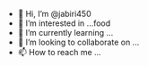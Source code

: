 - 👋 Hi, I’m @jabiri450
- 👀 I’m interested in ...food
- 🌱 I’m currently learning ...
- 💞️ I’m looking to collaborate on ...
- 📫 How to reach me ...

<!---
jabiri450/jabiri450 is a ✨ special ✨ repository because its `README.md` (this file) appears on your GitHub profile.
You can click the Preview link to take a look at your changes.
--->
